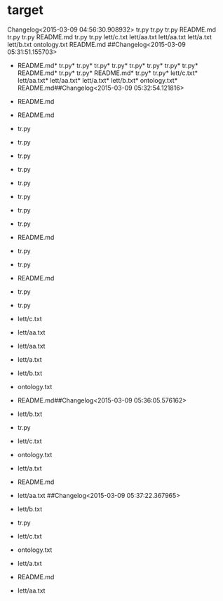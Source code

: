 # target

Changelog<2015-03-09 04:56:30.908932>
tr.py
tr.py
tr.py
README.md
tr.py
tr.py
README.md
tr.py
tr.py
lett/c.txt
lett/aa.txt
lett/aa.txt
lett/a.txt
lett/b.txt
ontology.txt
README.md
##Changelog<2015-03-09 05:31:51.155703>
* README.md* tr.py* tr.py* tr.py* tr.py* tr.py* tr.py* tr.py* tr.py* README.md* tr.py* tr.py* README.md* tr.py* tr.py* lett/c.txt* lett/aa.txt* lett/aa.txt* lett/a.txt* lett/b.txt* ontology.txt* README.md##Changelog<2015-03-09 05:32:54.121816>

* README.md
* README.md
* tr.py
* tr.py
* tr.py
* tr.py
* tr.py
* tr.py
* tr.py
* tr.py
* README.md
* tr.py
* tr.py
* README.md
* tr.py
* tr.py
* lett/c.txt
* lett/aa.txt
* lett/aa.txt
* lett/a.txt
* lett/b.txt
* ontology.txt
* README.md##Changelog<2015-03-09 05:36:05.576162>

* lett/b.txt
* tr.py
* lett/c.txt
* ontology.txt
* lett/a.txt
* README.md
* lett/aa.txt
##Changelog<2015-03-09 05:37:22.367965>

* lett/b.txt
* tr.py
* lett/c.txt
* ontology.txt
* lett/a.txt
* README.md
* lett/aa.txt